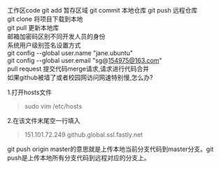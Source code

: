 工作区code git add 暂存区域 git commit 本地仓库 git push 远程仓库  
git clone 将项目下载到本地  
git pull  更新本地库  
邮箱加密码区别不同开发人员的身份  
系统用户级别签名设置方式  
git config --global user.name "jane.ubuntu"  
git config --global user.email "sg@154975@163.com"  
pull request 提交代码merge请求,请求进行代码合并  
如果github被墙了或者校园网访问网速特别慢,怎么办?  

1.打开hosts文件   

> sudo vim /etc/hosts    

2.在该文件末尾空一行填入  

> 151.101.72.249 github.global.ssl.fastly.net  

git push origin master的意思就是上传本地当前分支代码到master分支。git push是上传本地所有分支代码到远程对应的分支上。
